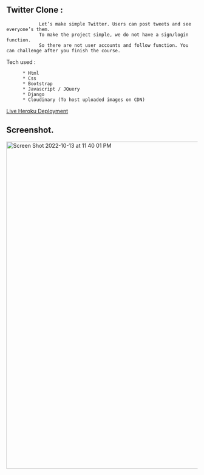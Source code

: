 ## Twitter Clone :

                Let’s make simple Twitter. Users can post tweets and see everyone’s them.
                To make the project simple, we do not have a sign/login function.
                So there are not user accounts and follow function. You can challenge after you finish the course.





Tech used :

          * Html
          * Css
          * Bootstrap
          * Javascript / JQuery
          * Django
          * Cloudinary (To host uploaded images on CDN)
          
          
 [Live Heroku Deployment]()
 
 
## Screenshot. 




<img width="861" alt="Screen Shot 2022-10-13 at 11 40 01 PM" src="https://user-images.githubusercontent.com/108005917/195757123-ece9b4fa-85c0-45fe-aa6c-146dee3ad88f.png">





